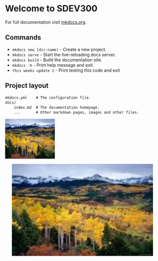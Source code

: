 # Welcome to SDEV300

For full documentation visit [mkdocs.org](https://www.mkdocs.org).

## Commands

* `mkdocs new [dir-name]` - Create a new project.
* `mkdocs serve` - Start the live-reloading docs server.
* `mkdocs build` - Build the documentation site.
* `mkdocs -h` - Print help message and exit.
* `this weeks update 2` - Print testing this code and exit

## Project layout

    mkdocs.yml    # The configuration file.
    docs/
        index.md  # The documentation homepage.
        ...       # Other markdown pages, images and other files.
![The San Juan Mountains are beautiful!](images.jpg "San Juan Mountains")
<p align="center">
  <img width="460" height="300" src="images.jpg">
</p>